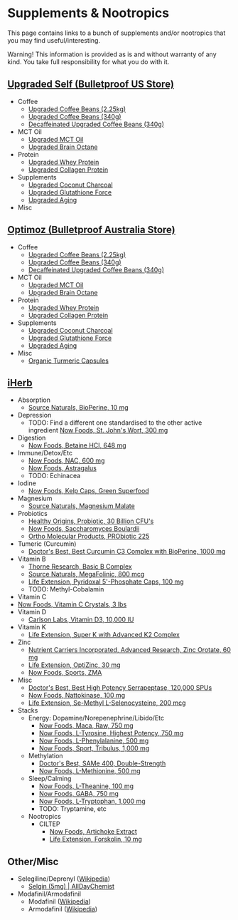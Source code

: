 # Supplements &amp; Nootropics

This page contains links to a bunch of supplements and/or nootropics that you may find useful/interesting.

Warning! This information is provided as is and without warranty of any kind. You take full responsibility for what you do with it.

## [Upgraded Self (Bulletproof US Store)](http://www.upgradedself.com/)

* Coffee
  * [Upgraded Coffee Beans (2.25kg)](http://www.upgradedself.com/products/bulletproof-upgraded-coffee-5lb)
  * [Upgraded Coffee Beans (340g)](http://www.upgradedself.com/products/bulletproof-upgraded-coffee-12oz)
  * [Decaffeinated Upgraded Coffee Beans (340g)](http://www.upgradedself.com/products/bulletproof-upgraded-decaf-coffee-12oz)
* MCT Oil
  * [Upgraded MCT Oil](http://www.upgradedself.com/products/bulletproof-upgraded-MCT-oil-32-Fl-Oz)
  * [Upgraded Brain Octane](http://www.upgradedself.com/products/bulletproof-upgraded-brain-octane-oil)
* Protein
  * [Upgraded Whey Protein](http://www.upgradedself.com/products/bulletproof-upgraded-whey-2.0)
  * [Upgraded Collagen Protein](http://www.upgradedself.com/products/bulletproof-upgraded-collagen-protein)
* Supplements
  * [Upgraded Coconut Charcoal](http://www.upgradedself.com/products/bulletproof-upgraded-coconut-charcoal)
  * [Upgraded Glutathione Force](http://www.upgradedself.com/products/bulletproof-upgraded-glutathione-force)
  * [Upgraded Aging](http://www.upgradedself.com/products/bulletproof-upgraded-aging-formula)
* Misc

## [Optimoz (Bulletproof Australia Store)](http://www.optimoz.com.au/)

* Coffee
  * [Upgraded Coffee Beans (2.25kg)](http://www.optimoz.com.au/products/bulletproof-upgraded-coffee-beans-2-25-kg)
  * [Upgraded Coffee Beans (340g)](http://www.optimoz.com.au/products/bulletproof-upgraded-coffee-beans-340-gram)
  * [Decaffeinated Upgraded Coffee Beans (340g)](http://www.optimoz.com.au/products/decaf-upgraded-coffee-beans-340gm)
* MCT Oil
  * [Upgraded MCT Oil](http://www.optimoz.com.au/collections/all/products/bulletproof-upgraded-mct-oil-960-ml-32-fl-oz)
  * [Upgraded Brain Octane](http://www.optimoz.com.au/collections/all/products/bulletproof-upgraded-brain-octane)
* Protein
  * [Upgraded Whey Protein](http://www.optimoz.com.au/products/upgraded-whey)
  * [Upgraded Collagen Protein](http://www.optimoz.com.au/collections/coming-soon/products/bulletproof-upgraded-collagen-protein)
* Supplements
  * [Upgraded Coconut Charcoal](http://www.optimoz.com.au/collections/coming-soon/products/bulletproof-upgraded-coconut-charcoal)
  * [Upgraded Glutathione Force](http://www.optimoz.com.au/products/bulletproof-upgraded-glutathione)
  * [Upgraded Aging](http://www.optimoz.com.au/products/bulletproof-upgraded-aging-formula)
* Misc
  * [Organic Turmeric Capsules](http://www.optimoz.com.au/collections/super-foods/products/organic-turmeric)

## [iHerb](http://www.iherb.com/?rcode=WSB640)

* Absorption
  * [Source Naturals, BioPerine, 10 mg](http://www.iherb.com/Source-Naturals-BioPerine-10-mg-120-Tablets/992?rcode=wsb640)
* Depression
  * TODO: Find a different one standardised to the other active ingredient [Now Foods, St. John's Wort, 300 mg](http://www.iherb.com/Now-Foods-St-John-s-Wort-300-mg-250-Veggie-Caps/79?rcode=wsb640)
* Digestion
  * [Now Foods, Betaine HCI, 648 mg](http://www.iherb.com/Now-Foods-Betaine-HCI-648-mg-120-Capsules/398?rcode=wsb640)
* Immune/Detox/Etc
  * [Now Foods, NAC, 600 mg](http://www.iherb.com/Now-Foods-NAC-600-mg-250-Vcaps/694?rcode=wsb640)
  * [Now Foods, Astragalus](http://www.iherb.com/Now-Foods-Astragalus-100-Capsules/399?rcode=wsb640)
  * TODO: Echinacea
* Iodine
  * [Now Foods, Kelp Caps, Green Superfood](http://www.iherb.com/Now-Foods-Kelp-Caps-Green-Superfood-250-Vcaps/15892?rcode=wsb640)
* Magnesium
  * [Source Naturals, Magnesium Malate](http://www.iherb.com/Source-Naturals-Magnesium-Malate-180-Tablets/1444?rcode=wsb640)
* Probiotics
  * [Healthy Origins, Probiotic, 30 Billion CFU's](http://www.iherb.com/Healthy-Origins-Probiotic-30-Billion-CFU-s-150-Vcaps/19519?rcode=wsb640)
  * [Now Foods, Saccharomyces Boulardii](http://www.iherb.com/Now-Foods-Saccharomyces-Boulardii-Gastrointestinal-Support-60-Vcaps/37505?rcode=wsb640)
  * [Ortho Molecular Products, PRObiotic 225](http://www.iherb.com/Ortho-Molecular-Products-PRObiotic-225-Gastrointestinal-Support-15-Packets-3-g-Each/45207?rcode=wsb640)
* Tumeric (Curcumin)
  * [Doctor's Best, Best Curcumin C3 Complex with BioPerine, 1000 mg](http://www.iherb.com/Doctor-s-Best-Best-Curcumin-C3-Complex-with-BioPerine-1000-mg-120-Tablets/12137?rcode=wsb640)
* Vitamin B
  * [Thorne Research, Basic B Complex](http://www.iherb.com/Thorne-Research-Basic-B-Complex-60-Veggie-Caps/18791?rcode=wsb640)
  * [Source Naturals, MegaFolinic, 800 mcg](http://www.iherb.com/Source-Naturals-MegaFolinic-800-mcg-120-Tablets/7735?rcode=wsb640)
  * [Life Extension, Pyridoxal 5'-Phosphate Caps, 100 mg](http://www.iherb.com/Life-Extension-Pyridoxal-5-Phosphate-Caps-100-mg-60-Veggie-Caps/37816?rcode=wsb640)
  * TODO: Methyl-Cobalamin
* Vitamin C
 * [Now Foods, Vitamin C Crystals, 3 lbs](http://www.iherb.com/Now-Foods-Vitamin-C-Crystals-3-lbs-1361-g/390?rcode=wsb640)
* Vitamin D
  * [Carlson Labs, Vitamin D3, 10,000 IU](http://www.iherb.com/Carlson-Labs-Vitamin-D3-10-000-IU-120-Soft-Gels/22614?rcode=wsb640)
* Vitamin K
  * [Life Extension, Super K with Advanced K2 Complex](http://www.iherb.com/Life-Extension-Super-K-with-Advanced-K2-Complex-90-Softgels/46675?rcode=wsb640)
* Zinc
  * [Nutrient Carriers Incorporated, Advanced Research, Zinc Orotate, 60 mg](http://www.iherb.com/Nutrient-Carriers-Incorporated-Advanced-Research-Zinc-Orotate-60-mg-200-Tablets/36640?rcode=wsb640)
  * [Life Extension, OptiZinc, 30 mg](http://www.iherb.com/Life-Extension-OptiZinc-30-mg-90-Veggie-Caps/7011?rcode=wsb640)
  * [Now Foods, Sports, ZMA](http://www.iherb.com/Now-Foods-Sports-ZMA-Sports-Recovery-180-Capsules/14497?rcode=wsb640)
* Misc
  * [Doctor's Best, Best High Potency Serrapeptase, 120,000 SPUs](http://www.iherb.com/Doctor-s-Best-Best-High-Potency-Serrapeptase-120-000-SPUs-90-Veggie-Caps/23747?rcode=wsb640)
  * [Now Foods, Nattokinase, 100 mg](http://www.iherb.com/Now-Foods-Nattokinase-100-mg-120-Vcaps/11904?rcode=wsb640)
  * [Life Extension, Se-Methyl L-Selenocysteine, 200 mcg](http://www.iherb.com/Life-Extension-Se-Methyl-L-Selenocysteine-200-mcg-100-Veggie-Caps/47817?rcode=wsb640)
* Stacks
  * Energy: Dopamine/Norepenephrine/Libido/Etc
    * [Now Foods, Maca, Raw, 750 mg](http://www.iherb.com/Now-Foods-Maca-Raw-750-mg-90-Vcaps/18046?rcode=wsb640)
    * [Now Foods, L-Tyrosine, Highest Potency, 750 mg](http://www.iherb.com/Now-Foods-L-Tyrosine-Highest-Potency-750-mg-90-Capsules/6681?rcode=wsb640)
    * [Now Foods, L-Phenylalanine, 500 mg](http://www.iherb.com/Now-Foods-L-Phenylalanine-500-mg-120-Capsules/736?rcode=wsb640)
    * [Now Foods, Sport, Tribulus, 1,000 mg](http://www.iherb.com/Now-Foods-Sport-Tribulus-1-000-mg-90-Tablets/6159?rcode=wsb640)
  * Methylation
    * [Doctor's Best, SAMe 400, Double-Strength](http://www.iherb.com/Doctor-s-Best-SAMe-400-Double-Strength-60-Enteric-Coated-Tablets/34892?rcode=wsb640)
    * [Now Foods, L-Methionine, 500 mg](http://www.iherb.com/Now-Foods-L-Methionine-500-mg-100-Capsules/706?rcode=wsb640)
  * Sleep/Calming
    * [Now Foods, L-Theanine, 100 mg](http://www.iherb.com/Now-Foods-L-Theanine-100-mg-90-Vcaps/853?rcode=wsb640)
    * [Now Foods, GABA, 750 mg](http://www.iherb.com/Now-Foods-GABA-750-mg-100-Vcaps/5020?rcode=wsb640)
    * [Now Foods, L-Tryptophan, 1,000 mg](http://www.iherb.com/Now-Foods-L-Tryptophan-1-000-mg-60-Tablets/18418?rcode=wsb640)
    * TODO: Tryptamine, etc
  * Nootropics
    * CILTEP
      * [Now Foods, Artichoke Extract](http://www.iherb.com/Now-Foods-Artichoke-Extract-450-mg-90-Vcaps/8223?rcode=wsb640)
      * [Life Extension, Forskolin, 10 mg](http://www.iherb.com/Life-Extension-Forskolin-10-mg-60-Capsules/4043?rcode=wsb640)

## Other/Misc

* Selegiline/Deprenyl ([Wikipedia](http://en.wikipedia.org/wiki/Selegiline))
  * [Selgin (5mg) | AllDayChemist](http://www.alldaychemist.com/selgin.html)
* Modafinil/Armodafinil
  * Modafinil ([Wikipedia](http://en.wikipedia.org/wiki/Modafinil))
  * Armodafinil ([Wikipedia](http://en.wikipedia.org/wiki/Armodafinil))

